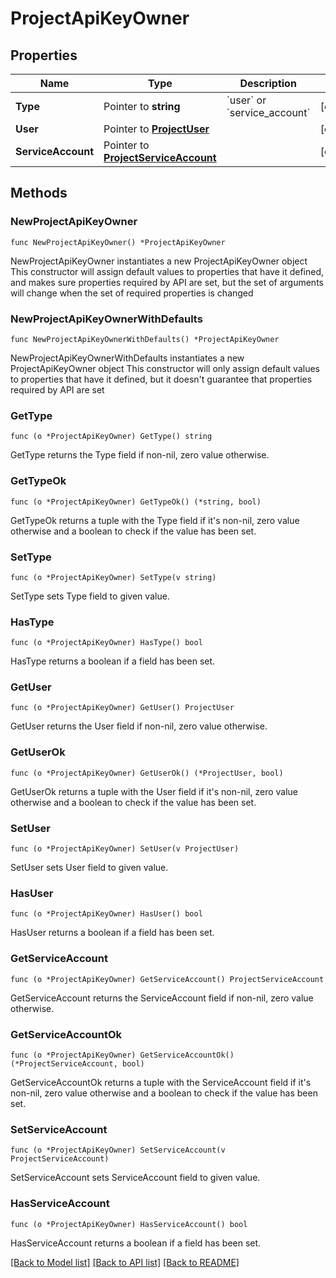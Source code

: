 # ProjectApiKeyOwner

## Properties

Name | Type | Description | Notes
------------ | ------------- | ------------- | -------------
**Type** | Pointer to **string** | &#x60;user&#x60; or &#x60;service_account&#x60; | [optional] 
**User** | Pointer to [**ProjectUser**](ProjectUser.md) |  | [optional] 
**ServiceAccount** | Pointer to [**ProjectServiceAccount**](ProjectServiceAccount.md) |  | [optional] 

## Methods

### NewProjectApiKeyOwner

`func NewProjectApiKeyOwner() *ProjectApiKeyOwner`

NewProjectApiKeyOwner instantiates a new ProjectApiKeyOwner object
This constructor will assign default values to properties that have it defined,
and makes sure properties required by API are set, but the set of arguments
will change when the set of required properties is changed

### NewProjectApiKeyOwnerWithDefaults

`func NewProjectApiKeyOwnerWithDefaults() *ProjectApiKeyOwner`

NewProjectApiKeyOwnerWithDefaults instantiates a new ProjectApiKeyOwner object
This constructor will only assign default values to properties that have it defined,
but it doesn't guarantee that properties required by API are set

### GetType

`func (o *ProjectApiKeyOwner) GetType() string`

GetType returns the Type field if non-nil, zero value otherwise.

### GetTypeOk

`func (o *ProjectApiKeyOwner) GetTypeOk() (*string, bool)`

GetTypeOk returns a tuple with the Type field if it's non-nil, zero value otherwise
and a boolean to check if the value has been set.

### SetType

`func (o *ProjectApiKeyOwner) SetType(v string)`

SetType sets Type field to given value.

### HasType

`func (o *ProjectApiKeyOwner) HasType() bool`

HasType returns a boolean if a field has been set.

### GetUser

`func (o *ProjectApiKeyOwner) GetUser() ProjectUser`

GetUser returns the User field if non-nil, zero value otherwise.

### GetUserOk

`func (o *ProjectApiKeyOwner) GetUserOk() (*ProjectUser, bool)`

GetUserOk returns a tuple with the User field if it's non-nil, zero value otherwise
and a boolean to check if the value has been set.

### SetUser

`func (o *ProjectApiKeyOwner) SetUser(v ProjectUser)`

SetUser sets User field to given value.

### HasUser

`func (o *ProjectApiKeyOwner) HasUser() bool`

HasUser returns a boolean if a field has been set.

### GetServiceAccount

`func (o *ProjectApiKeyOwner) GetServiceAccount() ProjectServiceAccount`

GetServiceAccount returns the ServiceAccount field if non-nil, zero value otherwise.

### GetServiceAccountOk

`func (o *ProjectApiKeyOwner) GetServiceAccountOk() (*ProjectServiceAccount, bool)`

GetServiceAccountOk returns a tuple with the ServiceAccount field if it's non-nil, zero value otherwise
and a boolean to check if the value has been set.

### SetServiceAccount

`func (o *ProjectApiKeyOwner) SetServiceAccount(v ProjectServiceAccount)`

SetServiceAccount sets ServiceAccount field to given value.

### HasServiceAccount

`func (o *ProjectApiKeyOwner) HasServiceAccount() bool`

HasServiceAccount returns a boolean if a field has been set.


[[Back to Model list]](../README.md#documentation-for-models) [[Back to API list]](../README.md#documentation-for-api-endpoints) [[Back to README]](../README.md)


